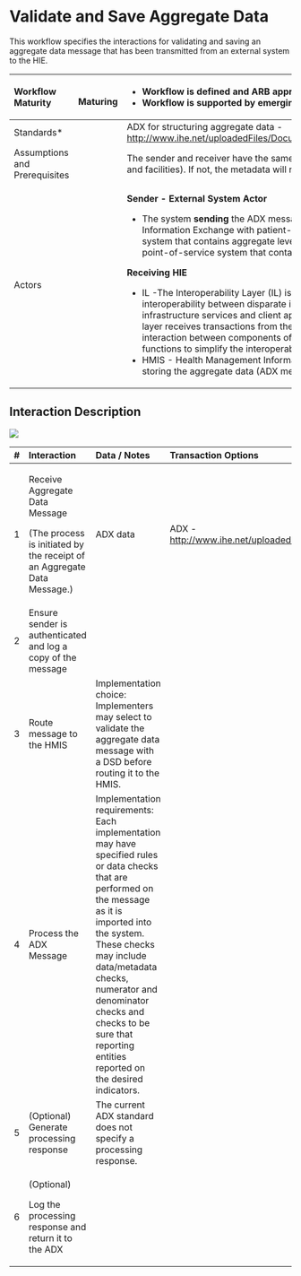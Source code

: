 # Validate and Save Aggregate Data

This workflow specifies the interactions for validating and saving an aggregate data message that has been transmitted from an external system to the HIE.

<table>
  <thead>
    <tr>
      <th style="text-align:left"><b>Workflow Maturity</b>
      </th>
      <th style="text-align:left">
        <p>
          <img src="https://lh5.googleusercontent.com/Jhlle6_MgJyrv7qJwksD4lSccNcIeIAmz3vJprq5F7s45EYyqm-y1OXrxhVZ3ZTF9yXt7521LYuCIaWOKm6QlUd9VswR0K3j6VhdwbKbSFOOJ6e35FxAWoAr1DedC80Okg"
          alt/>
        </p>
        <p> <b>Maturing</b>
        </p>
      </th>
      <th style="text-align:left">
        <ul>
          <li>Workflow is defined and ARB approved</li>
          <li>Workflow is supported by emerging IHE ADX standard</li>
        </ul>
      </th>
    </tr>
  </thead>
  <tbody>
    <tr>
      <td style="text-align:left">Standards*</td>
      <td style="text-align:left"></td>
      <td style="text-align:left">ADX for structuring aggregate data - <a href="http://www.ihe.net/uploadedFiles/Documents/QRPH/IHE_QRPH_Suppl_ADX.pdf">http://www.ihe.net/uploadedFiles/Documents/QRPH/IHE_QRPH_Suppl_ADX.pdf</a>
      </td>
    </tr>
    <tr>
      <td style="text-align:left">Assumptions and Prerequisites</td>
      <td style="text-align:left"></td>
      <td style="text-align:left">The sender and receiver have the same metadata (indicator, disaggregators
        and facilities). If not, the metadata will need to be translated.</td>
    </tr>
    <tr>
      <td style="text-align:left">Actors</td>
      <td style="text-align:left"></td>
      <td style="text-align:left">
        <p><b>Sender - External System Actor</b>
        </p>
        <ul>
          <li>The system <b>sending</b> the ADX message. The system may be a Health Information
            Exchange with patient-level abilities to aggregate data and/or a system
            that contains aggregate level data. The system may also be a point-of-service
            system that contains or produces aggregate data.</li>
        </ul>
        <p><b>Receiving HIE</b>
        </p>
        <ul>
          <li>IL -The Interoperability Layer (IL) is the component that enables easier
            interoperability between disparate information systems by connecting the
            infrastructure services and client applications together. An interoperability
            layer receives transactions from the external system and coordinates interaction
            between components of the HIE and provides common core functions to simplify
            the interoperability between systems.</li>
          <li>HMIS - Health Management Information System that is processing and storing
            the aggregate data (ADX message) <b>received.</b>
          </li>
        </ul>
      </td>
    </tr>
  </tbody>
</table>

## Interaction Description

![](https://lh6.googleusercontent.com/BlXalgCia-nuCuMsYCeMy7QqMzEvmAE4V7JQ7mVTgpGgyYetQxjVIp1fVg1ms9rHvtuXNc-JBJEGk1DJixqOKX5XYcWwHx6FY3uTl58pPJ3g35qTQwnbwMl4GsP7aoDUlg)

<table>
  <thead>
    <tr>
      <th style="text-align:left">#</th>
      <th style="text-align:left"><b>Interaction</b>
      </th>
      <th style="text-align:left"><b>Data / Notes</b>
      </th>
      <th style="text-align:left"><b>Transaction Options</b>
      </th>
    </tr>
  </thead>
  <tbody>
    <tr>
      <td style="text-align:left">1</td>
      <td style="text-align:left">
        <p>Receive Aggregate Data Message</p>
        <p>(The process is initiated by the receipt of an Aggregate Data Message.)</p>
      </td>
      <td style="text-align:left">ADX data</td>
      <td style="text-align:left">ADX - <a href="http://www.ihe.net/uploadedFiles/Documents/QRPH/IHE_QRPH_Suppl_ADX.pdf">http://www.ihe.net/uploadedFiles/Documents/QRPH/IHE_QRPH_Suppl_ADX.pdf</a>
      </td>
    </tr>
    <tr>
      <td style="text-align:left">2</td>
      <td style="text-align:left">Ensure sender is authenticated and log a copy of the message</td>
      <td style="text-align:left"></td>
      <td style="text-align:left"></td>
    </tr>
    <tr>
      <td style="text-align:left">3</td>
      <td style="text-align:left">Route message to the HMIS</td>
      <td style="text-align:left">Implementation choice: Implementers may select to validate the aggregate
        data message with a DSD before routing it to the HMIS.</td>
      <td style="text-align:left"></td>
    </tr>
    <tr>
      <td style="text-align:left">4</td>
      <td style="text-align:left">Process the ADX Message</td>
      <td style="text-align:left">Implementation requirements: Each implementation may have specified rules
        or data checks that are performed on the message as it is imported into
        the system. These checks may include data/metadata checks, numerator and
        denominator checks and checks to be sure that reporting entities reported
        on the desired indicators.</td>
      <td style="text-align:left"></td>
    </tr>
    <tr>
      <td style="text-align:left">5</td>
      <td style="text-align:left">(Optional) Generate processing response</td>
      <td style="text-align:left">The current ADX standard does not specify a processing response.</td>
      <td
      style="text-align:left"></td>
    </tr>
    <tr>
      <td style="text-align:left">6</td>
      <td style="text-align:left">
        <p>(Optional)</p>
        <p>Log the processing response and return it to the ADX</p>
      </td>
      <td style="text-align:left"></td>
      <td style="text-align:left"></td>
    </tr>
  </tbody>
</table>

